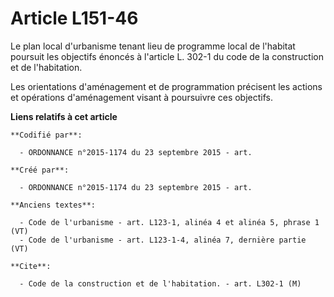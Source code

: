 # Article L151-46

Le plan local d'urbanisme tenant lieu de programme local de l'habitat poursuit les objectifs énoncés à l'article L. 302-1 du
code de la construction et de l'habitation.

Les orientations d'aménagement et de programmation précisent les actions et opérations d'aménagement visant à poursuivre ces
objectifs.

**Liens relatifs à cet article**

	**Codifié par**:

	  - ORDONNANCE n°2015-1174 du 23 septembre 2015 - art.

	**Créé par**:

	  - ORDONNANCE n°2015-1174 du 23 septembre 2015 - art.

	**Anciens textes**:

	  - Code de l'urbanisme - art. L123-1, alinéa 4 et alinéa 5, phrase 1 (VT)
	  - Code de l'urbanisme - art. L123-1-4, alinéa 7, dernière partie (VT)

	**Cite**:

	  - Code de la construction et de l'habitation. - art. L302-1 (M)
